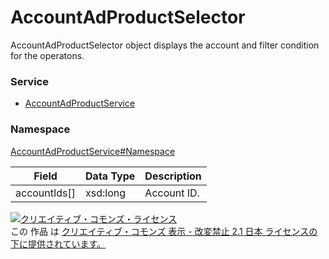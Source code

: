 # AccountAdProductSelector
AccountAdProductSelector object displays the account and filter condition for the operatons.
### Service
+ [AccountAdProductService](../../services/AccountAdProductService.md)

### Namespace
[AccountAdProductService#Namespace](../../services/AccountAdProductService.md#namespace)

| Field | Data Type | Description | 
|---|---|---|
| accountIds[]| xsd:long| Account ID. |

<a rel="license" href="http://creativecommons.org/licenses/by-nd/2.1/jp/"><img alt="クリエイティブ・コモンズ・ライセンス" style="border-width:0" src="https://i.creativecommons.org/l/by-nd/2.1/jp/88x31.png" /></a><br />この 作品 は <a rel="license" href="http://creativecommons.org/licenses/by-nd/2.1/jp/">クリエイティブ・コモンズ 表示 - 改変禁止 2.1 日本 ライセンスの下に提供されています。</a>
